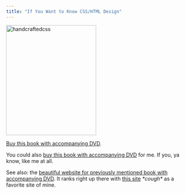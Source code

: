 ```yaml
---
title: "If You Want to Know CSS/HTML Design"
---
```

<p><img src="https://chrisenns.com/wp-content/uploads/2009/08/handcraftedcss-245x300.png" alt="handcraftedcss" title="handcraftedcss" width="245" height="300" class="aligncenter size-medium wp-image-1752" /></p>
<p><a href="http://www.amazon.ca/gp/product/0321658531?ie=UTF8&tag=farawsoclos0a-20&linkCode=as2&camp=15121&creative=390961&creativeASIN=0321658531">Buy this book with accompanying DVD</a>.</p>
<p>You could also <a href="http://www.amazon.ca/gp/product/0321658531?ie=UTF8&tag=farawsoclos0a-20&linkCode=as2&camp=15121&creative=390961&creativeASIN=0321658531">buy this book with accompanying DVD</a> for me.  If you, ya know, like me at all.</p>
<p>See also: the <a href="http://handcraftedcss.com/">beautiful website for previously mentioned book with accompanying DVD</a>.  It ranks right up there with <a href="http://www.forestgrovecc.com/">this site</a> <em>*cough*</em> as a favorite site of mine.</p>
